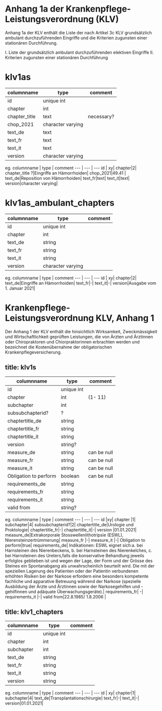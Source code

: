 # Anhang 1a der Krankenpflege-Leistungsverordnung (KLV)

Anhang 1a der KLV enthält die Liste der nach Artikel 3c KLV grundsätzlich ambulant durchzuführenden Eingriffe und die Kriterien zugunsten einer stationären Durchführung.


I. Liste der grundsätzlich ambulant durchzuführenden elektiven Eingriffe
II. Kriterien zugunsten einer stationären Durchführung
# klv1as

columnname | type | comment
--- | --- | ---
id | unique int| 
chapter|int|
chapter_title |text|necessary?
chop_2021|character varying|
text_de|text|
text_fr|text|
text_it|text|
version|character varying|

eg.
columnname | type | comment
--- | --- | ---
id | xy| 
chapter|2|
chapter_title ?|Eingriffe an Hämorrhoiden|
chop_2021|49.41 |
text_de|Reposition von Hämorrhoiden|
text_fr|text|
text_it|text|
version|character varying|

# klv1as_ambulant_chapters
columnname | type | comment
--- | --- | ---
id | unique int| 
chapter|int|
text_de|string|
text_fr|string|
text_it|string|
version|character varying|

eg.
columnname | type | comment
--- | --- | ---
id | xy| 
chapter|2|
text_de|Eingriffe an Hämorrhoiden|
text_fr|-|
text_it|-|
version|Ausgabe vom 1. Januar 2021|


# Krankenpflege-Leistungsverordnung KLV, Anhang 1

Der Anhang 1 der KLV enthält die hinsichtlich Wirksamkeit, Zweckmässigkeit und Wirtschaftlichkeit geprüften Leistungen, die von Ärzten und Ärztinnen oder Chiropraktoren und Chiorpraktorinnen erbrachten werden und bezeichnet die Kostenübernahme der obligatorischen Krankenpflegeversicherung. 

## title: klv1s

columnname | type | comment
--- | --- | ---
id | unique int| 
chapter | int| (1- 11)
subchapter | int| 
subsubchapterid?|?|
chaptertitle_de | string| 
chaptertitle_fr | string| 
chaptertitle_it | string| 
version | string?| 
measure_de | string| can be null
measure_fr | string| can be null
measure_it | string| can be null
Obligation to perform |  boolean| can be null
requirements_de | string| 
requirements_fr | string| 
requirements_it | string| 
valid from | string?| 
					
eg.
columnname | type | comment
--- | --- | ---
id |xy|
chapter |1|
subchapter|4|
subsubchapterid?|2|
chaptertitle_de|Urologie und Proktologie|
chaptertitle_fr|-|
chaptertitle_it|-|
version |01.01.2021|
measure_de|Extrakorporale Stosswellenlithotripsie (ESWL), Nierensteinzertrümmerung|
measure_fr |-|
measure_it |-|
Obligation to perform|true|
requirements_de| Indikationen: ESWL eignet sich:a. bei Harnsteinen des Nierenbeckens, b. bei Harnsteinen des Nierenkelches, c. bei Harnsteinen des Ureters,falls die konservative Behandlung jeweils erfolglos geblieben ist und wegen der Lage, der Form und der Grösse des Steines ein Spontanabgang als unwahrscheinlich beurteilt wird. Die mit der speziellen Lagerung des Patienten oder der Patientin verbundenen erhöhten Risiken bei der Narkose erfordern eine besonders kompetente fachliche und apparative Betreuung während der Narkose (spezielle Ausbildung der Ärzte und Ärztinnen sowie der Narkosegehilfen und -gehilfinnen und adäquate Überwachungsgeräte).|
requirements_fr| -|
requirements_it	|-|	
valid from|22.8.1985/ 1.8.2006 	|


## title: klv1_chapters
columnname | type | comment
--- | --- | ---
id | unique int| 
chapter|int|
subchapter|int|
text_de|string|
text_fr|string|
text_it|string|
version|string|

eg.
columnname | type | comment
--- | --- | ---
id | xy| 
chapter|1|
subchapter|4|
text_de|Transplantationschirurgie|
text_fr|-|
text_it|-|
version|01.01.2021|
